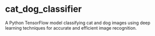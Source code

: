 # cat_dog_classifier
A Python TensorFlow model classifying cat and dog images using deep learning techniques for accurate and efficient image recognition.

